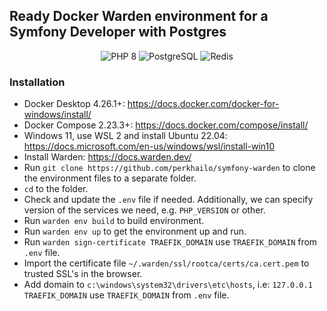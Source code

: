 ## Ready Docker Warden environment for a Symfony Developer with Postgres
<p align="center">
    <img alt="PHP 8" src="https://img.shields.io/badge/PHP-8.x-8892BF?style=for-the-badge&logo=php">
    <img alt="PostgreSQL" src="https://img.shields.io/badge/PostgreSQL-15.x-336791?style=for-the-badge&logo=postgresql&logoColor=white">
    <img alt="Redis" src="https://img.shields.io/badge/Redis-6.x-a51f17?style=for-the-badge&logo=redis&logoColor=white">
</p>

### Installation
- Docker Desktop 4.26.1+: https://docs.docker.com/docker-for-windows/install/
- Docker Compose 2.23.3+: https://docs.docker.com/compose/install/
- Windows 11, use WSL 2 and install Ubuntu 22.04: https://docs.microsoft.com/en-us/windows/wsl/install-win10
- Install Warden: https://docs.warden.dev/
- Run `git clone https://github.com/perkhailo/symfony-warden` to clone the environment files to a separate folder.
- `cd` to the folder.
- Check and update the `.env` file if needed. Additionally, we can specify version of the services we need, e.g. `PHP_VERSION` or other.
- Run `warden env build` to build environment.
- Run `warden env up` to get the environment up and run.
- Run `warden sign-certificate TRAEFIK_DOMAIN` use `TRAEFIK_DOMAIN` from `.env` file.
- Import the certificate file  `~/.warden/ssl/rootca/certs/ca.cert.pem` to trusted SSL's in the browser. 
- Add domain to `c:\windows\system32\drivers\etc\hosts`, i.e: `127.0.0.1 TRAEFIK_DOMAIN` use `TRAEFIK_DOMAIN` from `.env` file.